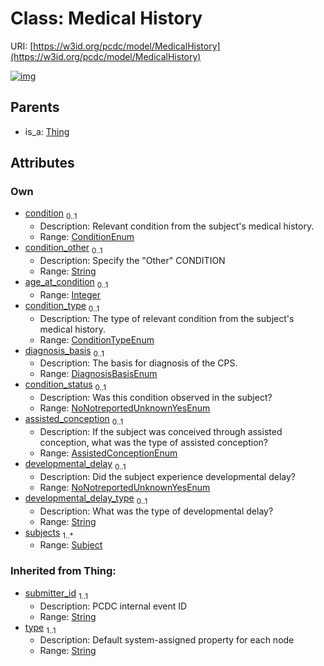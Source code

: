 
# Class: Medical History




URI: [https://w3id.org/pcdc/model/MedicalHistory](https://w3id.org/pcdc/model/MedicalHistory)


[![img](https://yuml.me/diagram/nofunky;dir:TB/class/[Thing],[Subject],[Subject]<subjects%201..*-++[MedicalHistory&#124;condition:ConditionEnum%20%3F;condition_other:string%20%3F;age_at_condition:integer%20%3F;condition_type:ConditionTypeEnum%20%3F;diagnosis_basis:DiagnosisBasisEnum%20%3F;condition_status:NoNotreportedUnknownYesEnum%20%3F;assisted_conception:AssistedConceptionEnum%20%3F;developmental_delay:NoNotreportedUnknownYesEnum%20%3F;developmental_delay_type:string%20%3F;submitter_id(i):string;type(i):string],[Thing]^-[MedicalHistory])](https://yuml.me/diagram/nofunky;dir:TB/class/[Thing],[Subject],[Subject]<subjects%201..*-++[MedicalHistory&#124;condition:ConditionEnum%20%3F;condition_other:string%20%3F;age_at_condition:integer%20%3F;condition_type:ConditionTypeEnum%20%3F;diagnosis_basis:DiagnosisBasisEnum%20%3F;condition_status:NoNotreportedUnknownYesEnum%20%3F;assisted_conception:AssistedConceptionEnum%20%3F;developmental_delay:NoNotreportedUnknownYesEnum%20%3F;developmental_delay_type:string%20%3F;submitter_id(i):string;type(i):string],[Thing]^-[MedicalHistory])

## Parents

 *  is_a: [Thing](Thing.md)

## Attributes


### Own

 * [condition](condition.md)  <sub>0..1</sub>
     * Description: Relevant condition from the subject's medical history.
     * Range: [ConditionEnum](ConditionEnum.md)
 * [condition_other](condition_other.md)  <sub>0..1</sub>
     * Description: Specify the "Other" CONDITION
     * Range: [String](types/String.md)
 * [age_at_condition](age_at_condition.md)  <sub>0..1</sub>
     * Range: [Integer](types/Integer.md)
 * [condition_type](condition_type.md)  <sub>0..1</sub>
     * Description: The type of relevant condition from the subject's medical history.
     * Range: [ConditionTypeEnum](ConditionTypeEnum.md)
 * [diagnosis_basis](diagnosis_basis.md)  <sub>0..1</sub>
     * Description: The basis for diagnosis of the CPS. 
     * Range: [DiagnosisBasisEnum](DiagnosisBasisEnum.md)
 * [condition_status](condition_status.md)  <sub>0..1</sub>
     * Description: Was this condition observed in the subject?
     * Range: [NoNotreportedUnknownYesEnum](NoNotreportedUnknownYesEnum.md)
 * [assisted_conception](assisted_conception.md)  <sub>0..1</sub>
     * Description: If the subject was conceived through assisted conception, what was the type of assisted conception?
     * Range: [AssistedConceptionEnum](AssistedConceptionEnum.md)
 * [developmental_delay](developmental_delay.md)  <sub>0..1</sub>
     * Description: Did the subject experience developmental delay?
     * Range: [NoNotreportedUnknownYesEnum](NoNotreportedUnknownYesEnum.md)
 * [developmental_delay_type](developmental_delay_type.md)  <sub>0..1</sub>
     * Description: What was the type of developmental delay?
     * Range: [String](types/String.md)
 * [subjects](subjects.md)  <sub>1..\*</sub>
     * Range: [Subject](Subject.md)

### Inherited from Thing:

 * [submitter_id](submitter_id.md)  <sub>1..1</sub>
     * Description: PCDC internal event ID
     * Range: [String](types/String.md)
 * [type](type.md)  <sub>1..1</sub>
     * Description: Default system-assigned property for each node
     * Range: [String](types/String.md)

